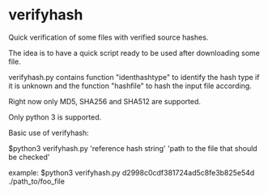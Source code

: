 # verifyhash
Quick verification of some files with verified source hashes.

The idea is to have a quick script ready to be used after downloading some file.

verifyhash.py contains function "identhashtype" to identify the hash type if it is unknown and the function "hashfile" to hash the input file according.

Right now only MD5, SHA256 and SHA512 are supported.

Only python 3 is supported.

Basic use of verifyhash:

$python3 verifyhash.py 'reference hash string' 'path to the file that should be checked'

example:
$python3 verifyhash.py d2998c0cdf381724ad5c8fe3b825e54d ./path_to/foo_file
